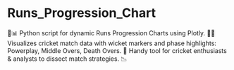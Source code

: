 # Runs_Progression_Chart
🏏📊 Python script for dynamic Runs Progression Charts using Plotly. 🏃‍♂️ Visualizes cricket match data with wicket markers and phase highlights: Powerplay, Middle Overs, Death Overs. 🎯 Handy tool for cricket enthusiasts &amp; analysts to dissect match strategies. 📉
